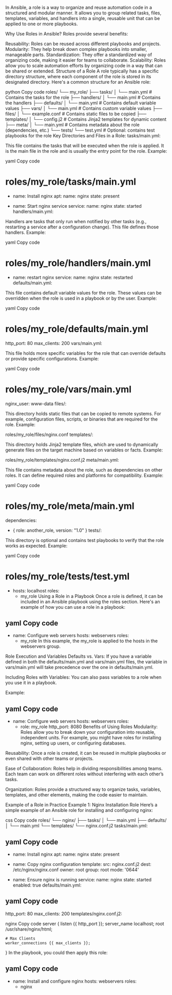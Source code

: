 In Ansible, a role is a way to organize and reuse automation code in a structured and modular manner. It allows you to group related tasks, files, templates, variables, and handlers into a single, reusable unit that can be applied to one or more playbooks.

Why Use Roles in Ansible?
Roles provide several benefits:

Reusability: Roles can be reused across different playbooks and projects.
Modularity: They help break down complex playbooks into smaller, manageable parts.
Standardization: They offer a standardized way of organizing code, making it easier for teams to collaborate.
Scalability: Roles allow you to scale automation efforts by organizing code in a way that can be shared or extended.
Structure of a Role
A role typically has a specific directory structure, where each component of the role is stored in its designated directory. Here's a common structure for an Ansible role:

python
Copy code
roles/
  └── my_role/
      ├── tasks/
      │   └── main.yml          # Contains the tasks for the role
      ├── handlers/
      │   └── main.yml          # Contains the handlers
      ├── defaults/
      │   └── main.yml          # Contains default variable values
      ├── vars/
      │   └── main.yml          # Contains custom variable values
      ├── files/
      │   └── example.conf      # Contains static files to be copied
      ├── templates/
      │   └── config.j2         # Contains Jinja2 templates for dynamic content
      ├── meta/
      │   └── main.yml          # Contains metadata about the role (dependencies, etc.)
      └── tests/
          └── test.yml          # Optional: contains test playbooks for the role
Key Directories and Files in a Role:
tasks/main.yml:

This file contains the tasks that will be executed when the role is applied. It is the main file in the role and is usually the entry point for the role.
Example:

yaml
Copy code
# roles/my_role/tasks/main.yml
- name: Install nginx
  apt:
    name: nginx
    state: present

- name: Start nginx service
  service:
    name: nginx
    state: started
handlers/main.yml:

Handlers are tasks that only run when notified by other tasks (e.g., restarting a service after a configuration change). This file defines those handlers.
Example:

yaml
Copy code
# roles/my_role/handlers/main.yml
- name: restart nginx
  service:
    name: nginx
    state: restarted
defaults/main.yml:

This file contains default variable values for the role. These values can be overridden when the role is used in a playbook or by the user.
Example:

yaml
Copy code
# roles/my_role/defaults/main.yml
http_port: 80
max_clients: 200
vars/main.yml:

This file holds more specific variables for the role that can override defaults or provide specific configurations.
Example:

yaml
Copy code
# roles/my_role/vars/main.yml
nginx_user: www-data
files/:

This directory holds static files that can be copied to remote systems. For example, configuration files, scripts, or binaries that are required for the role.
Example:

roles/my_role/files/nginx.conf
templates/:

This directory holds Jinja2 template files, which are used to dynamically generate files on the target machine based on variables or facts.
Example:

roles/my_role/templates/nginx.conf.j2
meta/main.yml:

This file contains metadata about the role, such as dependencies on other roles. It can define required roles and platforms for compatibility.
Example:

yaml
Copy code
# roles/my_role/meta/main.yml
dependencies:
  - { role: another_role, version: "1.0" }
tests/:

This directory is optional and contains test playbooks to verify that the role works as expected.
Example:

yaml
Copy code
# roles/my_role/tests/test.yml
- hosts: localhost
  roles:
    - my_role
Using a Role in a Playbook
Once a role is defined, it can be included in an Ansible playbook using the roles section. Here's an example of how you can use a role in a playbook:

yaml
Copy code
---
- name: Configure web servers
  hosts: webservers
  roles:
    - my_role
In this example, the my_role is applied to the hosts in the webservers group.

Role Execution and Variables
Defaults vs. Vars: If you have a variable defined in both the defaults/main.yml and vars/main.yml files, the variable in vars/main.yml will take precedence over the one in defaults/main.yml.

Including Roles with Variables: You can also pass variables to a role when you use it in a playbook.

Example:

yaml
Copy code
---
- name: Configure web servers
  hosts: webservers
  roles:
    - role: my_role
      http_port: 8080
Benefits of Using Roles
Modularity: Roles allow you to break down your configuration into reusable, independent units. For example, you might have roles for installing nginx, setting up users, or configuring databases.

Reusability: Once a role is created, it can be reused in multiple playbooks or even shared with other teams or projects.

Ease of Collaboration: Roles help in dividing responsibilities among teams. Each team can work on different roles without interfering with each other’s tasks.

Organization: Roles provide a structured way to organize tasks, variables, templates, and other elements, making the code easier to maintain.

Example of a Role in Practice
Example 1: Nginx Installation Role
Here’s a simple example of an Ansible role for installing and configuring nginx:

css
Copy code
roles/
  └── nginx/
      ├── tasks/
      │   └── main.yml
      ├── defaults/
      │   └── main.yml
      └── templates/
          └── nginx.conf.j2
tasks/main.yml:

yaml
Copy code
---
- name: Install nginx
  apt:
    name: nginx
    state: present

- name: Copy nginx configuration
  template:
    src: nginx.conf.j2
    dest: /etc/nginx/nginx.conf
    owner: root
    group: root
    mode: '0644'

- name: Ensure nginx is running
  service:
    name: nginx
    state: started
    enabled: true
defaults/main.yml:

yaml
Copy code
---
http_port: 80
max_clients: 200
templates/nginx.conf.j2:

nginx
Copy code
server {
    listen {{ http_port }};
    server_name localhost;
    root /usr/share/nginx/html;

    # Max Clients
    worker_connections {{ max_clients }};
}
In the playbook, you could then apply this role:

yaml
Copy code
---
- name: Install and configure nginx
  hosts: webservers
  roles:
    - nginx
